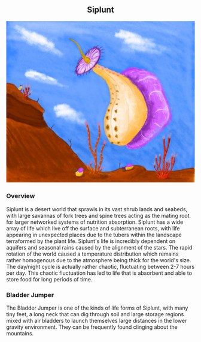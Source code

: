 <h2 align="center">Siplunt
</h2>

![Bladder Desert](/Stellar_Abyss_Setting_Bible/Photo_Directory/Siplunt_Bladders.jpg "Bladder Desert")

### Overview

Siplunt is a desert world that sprawls in its vast shrub lands and seabeds, with large savannas of fork trees and spine trees acting as the mating root for larger networked systems of nutrition absorption.  Siplunt has a wide array of life which live off the surface and subterranean roots, with life appearing in unexpected places due to the tubers within the landscape terraformed by the plant life.  Siplunt's life is incredibly dependent on aquifers and seasonal rains caused by the alignment of the stars.  The rapid rotation of the world caused a temperature distribution which remains rather homogenous due to the atmosphere being thick for the world's size.  The day/night cycle is actually rather chaotic, fluctuating between 2-7 hours per day.  This chaotic fluctuation has led to life that is absorbent and able to store food for long periods of time.

### Bladder Jumper

The Bladder Jumper is one of the kinds of life forms of Siplunt, with many tiny feet, a long neck that can dig through soil and large storage regions mixed with air bladders to launch themselves large distances in the lower gravity environment.  They can be frequently found clinging about the mountains.  
